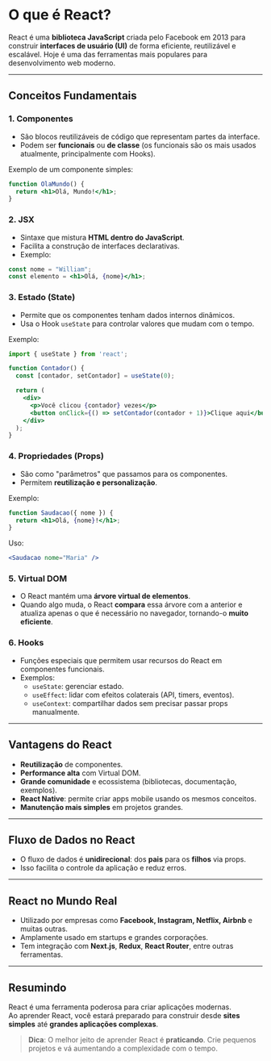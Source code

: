 
# O que é React?

React é uma **biblioteca JavaScript** criada pelo Facebook em 2013 para construir **interfaces de usuário (UI)** de forma eficiente, reutilizável e escalável. 
Hoje é uma das ferramentas mais populares para desenvolvimento web moderno.

---

## Conceitos Fundamentais

### 1. Componentes
- São blocos reutilizáveis de código que representam partes da interface.
- Podem ser **funcionais** ou **de classe** (os funcionais são os mais usados atualmente, principalmente com Hooks).

Exemplo de um componente simples:
```jsx
function OlaMundo() {
  return <h1>Olá, Mundo!</h1>;
}
```

### 2. JSX
- Sintaxe que mistura **HTML dentro do JavaScript**.
- Facilita a construção de interfaces declarativas.
- Exemplo:
```jsx
const nome = "William";
const elemento = <h1>Olá, {nome}</h1>;
```

### 3. Estado (State)
- Permite que os componentes tenham dados internos dinâmicos.
- Usa o Hook `useState` para controlar valores que mudam com o tempo.

Exemplo:
```jsx
import { useState } from 'react';

function Contador() {
  const [contador, setContador] = useState(0);

  return (
    <div>
      <p>Você clicou {contador} vezes</p>
      <button onClick={() => setContador(contador + 1)}>Clique aqui</button>
    </div>
  );
}
```

### 4. Propriedades (Props)
- São como "parâmetros" que passamos para os componentes.
- Permitem **reutilização e personalização**.

Exemplo:
```jsx
function Saudacao({ nome }) {
  return <h1>Olá, {nome}!</h1>;
}
```

Uso:
```jsx
<Saudacao nome="Maria" />
```

### 5. Virtual DOM
- O React mantém uma **árvore virtual de elementos**.
- Quando algo muda, o React **compara** essa árvore com a anterior e atualiza apenas o que é necessário no navegador, tornando-o **muito eficiente**.

### 6. Hooks
- Funções especiais que permitem usar recursos do React em componentes funcionais.
- Exemplos:
  - `useState`: gerenciar estado.
  - `useEffect`: lidar com efeitos colaterais (API, timers, eventos).
  - `useContext`: compartilhar dados sem precisar passar props manualmente.

---

## Vantagens do React

- **Reutilização** de componentes.
- **Performance alta** com Virtual DOM.
- **Grande comunidade** e ecossistema (bibliotecas, documentação, exemplos).
- **React Native**: permite criar apps mobile usando os mesmos conceitos.
- **Manutenção mais simples** em projetos grandes.

---

## Fluxo de Dados no React

- O fluxo de dados é **unidirecional**: dos **pais** para os **filhos** via props.
- Isso facilita o controle da aplicação e reduz erros.

---

## React no Mundo Real

- Utilizado por empresas como **Facebook, Instagram, Netflix, Airbnb** e muitas outras.
- Amplamente usado em startups e grandes corporações.
- Tem integração com **Next.js**, **Redux**, **React Router**, entre outras ferramentas.

---

## Resumindo

React é uma ferramenta poderosa para criar aplicações modernas.  
Ao aprender React, você estará preparado para construir desde **sites simples** até **grandes aplicações complexas**.

> **Dica**: O melhor jeito de aprender React é **praticando**. Crie pequenos projetos e vá aumentando a complexidade com o tempo.
